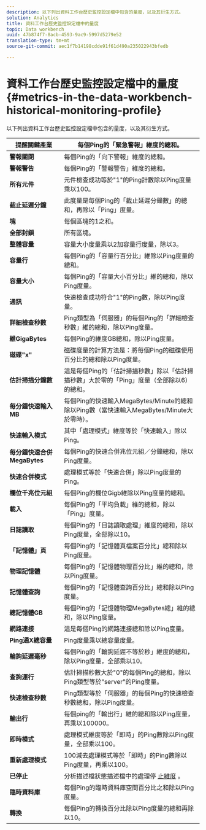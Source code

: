 ```yaml
---
description: 以下列出資料工作台歷史監控設定檔中包含的量度，以及其衍生方式。
solution: Analytics
title: 資料工作台歷史監控設定檔中的量度
topic: Data workbench
uuid: 47b874f7-8acb-4593-9ac9-5997d5279e52
translation-type: tm+mt
source-git-commit: aec1f7b14198cdde91f61d490a235022943bfedb

---
```



# 資料工作台歷史監控設定檔中的量度{#metrics-in-the-data-workbench-historical-monitoring-profile}

以下列出資料工作台歷史監控設定檔中包含的量度，以及其衍生方式。

| **提醒關鍵產業** | 每個Ping的「緊急警報」維度的總和。 |
|---|---|
| **警報關閉** | 每個Ping的「向下警報」維度的總和。 |
| **警報警告** | 每個Ping的「警報警告」維度的總和。 |
| **所有元件** | 元件檢查成功等於&quot;1&quot;的Ping計數除以Ping度量乘以100。 |
| **截止延遲分鐘** | 此度量是每個Ping的「截止延遲分鐘數」的總和，再除以「Ping」度量。 |
| **塊** | 每個區塊的1之和。 |
| **全部封鎖** | 所有區塊。 |
| **整體容量** | 容量大小度量乘以2加容量行度量，除以3。 |
| **容量行** | 每個Ping的「容量行百分比」維除以Ping度量的總和。 |
| **容量大小** | 每個Ping的「容量大小百分比」維的總和，除以Ping度量。 |
| **通訊** | 快速檢查成功符合&quot;1&quot;的Ping數，除以Ping度量。 |
| **詳細檢查秒數** | Ping類型為「伺服器」的每個Ping的「詳細檢查秒數」維的總和，除以Ping度量。 |
| **維GigaBytes** | 每個Ping的維度GB總和，除以Ping度量。 |
| **磁碟&quot;x&quot;** | 磁碟度量的計算方法是：將每個Ping的磁碟使用百分比的總和除以Ping度量。 |
| **估計掃描分鐘數** | 這是每個Ping的「估計掃描秒數」除以「估計掃描秒數」大於零的「Ping」度量（全部除以6）的總和。 |
| **每分鐘快速輸入MB** | 每個Ping的快速輸入MegaBytes/Minute的總和除以Ping數（當快速輸入MegaBytes/Minute大於零時）。 |
| **快速輸入模式** | 其中「處理模式」維度等於「快速輸入」除以Ping。 |
| **每分鐘快速合併MegaBytes** | 每個Ping的快速合併兆位元組／分鐘總和，除以Ping度量。 |
| **快速合併模式** | 處理模式等於「快速合併」除以Ping度量的Ping。 |
| **欄位千兆位元組** | 每個Ping的欄位Gigb維除以Ping度量的總和。 |
| **載入** | 每個Ping的「平均負載」維的總和，除以「Ping」度量。 |
| **日誌讀取** | 每個Ping的「日誌讀取處理」維度的總和，除以Ping度量，全部除以10。 |
| **「記憶體」頁** | 每個Ping的「記憶體頁檔案百分比」總和除以Ping度量。 |
| **物理記憶體** | 每個Ping的「記憶體物理百分比」維的總和，除以Ping度量。 |
| **記憶體查詢** | 每個Ping的「記憶體查詢百分比」總和除以Ping度量。 |
| **總記憶體GB** | 每個Ping的「記憶體物理MegaBytes總」維的總和，除以Ping度量。 |
| **網路連接** | 這是每個Ping的網路連接總和除以Ping度量。 |
| **Ping通X總容量** | Ping度量乘以總容量度量。 |
| **輪詢延遲毫秒** | 每個Ping的「輪詢延遲不等於秒」維度的總和，除以Ping度量，全部乘以10。 |
| **查詢運行** | 估計掃描秒數大於&quot;0&quot;的每個Ping的總和，除以Ping類型等於&quot;server&quot;的Ping度量。 |
| **快速檢查秒數** | Ping類型等於「伺服器」的每個Ping的快速檢查秒數總和，除以Ping度量。 |
| **輸出行** | 每個ping的「輸出行」維的總和除以Ping度量，再乘以100000。 |
| **即時模式** | 處理模式維度等於「即時」的Ping數除以Ping度量，全部乘以100。 |
| **重新處理模式** | 100減去處理模式等於「即時」的Ping數除以Ping度量，再乘以100。 |
| **已停止** | 分析描述檔狀態描述檔中的處理停 [止維度](../../../home/monitoring-installation/monitoring-appendix/monitoring-profile-status.md#concept-d4cd7da41c8a42bab4aea25418264e64) 。 |
| **臨時資料庫** | 每個Ping的臨時資料庫空間百分比之和除以Ping度量。 |
| **轉換** | 每個Ping的轉換百分比除以Ping度量的總和再除以10。 |

